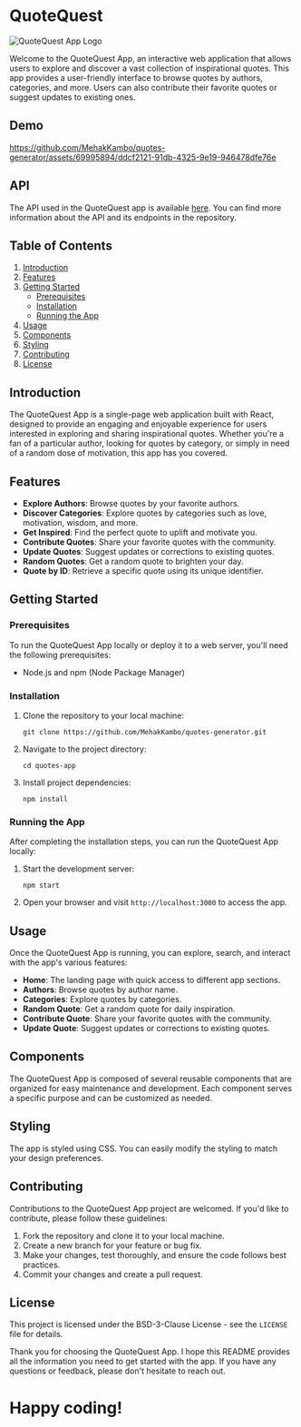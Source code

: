 # QuoteQuest

![QuoteQuest App Logo](https://i0.wp.com/blog.logoscdn.com/wp-content/uploads/2016/06/quote-620x324.jpg)

Welcome to the QuoteQuest App, an interactive web application that allows users to explore and discover a vast collection of inspirational quotes. This app provides a user-friendly interface to browse quotes by authors, categories, and more. Users can also contribute their favorite quotes or suggest updates to existing ones.

## Demo
https://github.com/MehakKambo/quotes-generator/assets/69995894/ddcf2121-91db-4325-9e19-946478dfe76e

## API
The API used in the QuoteQuest app is available [here](https://github.com/MehakKambo/quotes-api). 
You can find more information about the API and its endpoints in the repository.

## Table of Contents

1. [Introduction](#introduction)
2. [Features](#features)
3. [Getting Started](#getting-started)
   - [Prerequisites](#prerequisites)
   - [Installation](#installation)
   - [Running the App](#running-the-app)
4. [Usage](#usage)
5. [Components](#components)
6. [Styling](#styling)
7. [Contributing](#contributing)
8. [License](#license)

## Introduction
The QuoteQuest App is a single-page web application built with React, designed to provide an engaging and enjoyable experience for users interested in exploring and sharing inspirational quotes. Whether you're a fan of a particular author, looking for quotes by category, or simply in need of a random dose of motivation, this app has you covered.

## Features

- **Explore Authors**: Browse quotes by your favorite authors.
- **Discover Categories**: Explore quotes by categories such as love, motivation, wisdom, and more.
- **Get Inspired**: Find the perfect quote to uplift and motivate you.
- **Contribute Quotes**: Share your favorite quotes with the community.
- **Update Quotes**: Suggest updates or corrections to existing quotes.
- **Random Quotes**: Get a random quote to brighten your day.
- **Quote by ID**: Retrieve a specific quote using its unique identifier.

## Getting Started

### Prerequisites

To run the QuoteQuest App locally or deploy it to a web server, you'll need the following prerequisites:

- Node.js and npm (Node Package Manager)

### Installation

1. Clone the repository to your local machine:
   ``` shell
   git clone https://github.com/MehakKambo/quotes-generator.git
   ```

2. Navigate to the project directory:
   ``` shell
   cd quotes-app
   ```
3. Install project dependencies:
   ``` shell
   npm install
   ```
### Running the App
After completing the installation steps, you can run the QuoteQuest App locally:

1. Start the development server:
   ``` shell
   npm start
   ```
2. Open your browser and visit `http://localhost:3000` to access the app.

## Usage
Once the QuoteQuest App is running, you can explore, search, and interact with the app's various features:

- **Home**: The landing page with quick access to different app sections.
- **Authors**: Browse quotes by author name.
- **Categories**: Explore quotes by categories.
- **Random Quote**: Get a random quote for daily inspiration.
- **Contribute Quote**: Share your favorite quotes with the community.
- **Update Quote**: Suggest updates or corrections to existing quotes.

## Components
The QuoteQuest App is composed of several reusable components that are organized for easy maintenance and development. Each component serves a specific purpose and can be customized as needed.

## Styling
The app is styled using CSS. You can easily modify the styling to match your design preferences.

## Contributing
Contributions to the QuoteQuest App project are welcomed. If you'd like to contribute, please follow these guidelines:

1. Fork the repository and clone it to your local machine.
2. Create a new branch for your feature or bug fix.
3. Make your changes, test thoroughly, and ensure the code follows best practices.
4. Commit your changes and create a pull request.

## License
This project is licensed under the BSD-3-Clause License - see the `LICENSE` file for details.

Thank you for choosing the QuoteQuest App. I hope this README provides all the information you need to get started with the app. If you have any questions or feedback, please don't hesitate to reach out. 
# Happy coding!